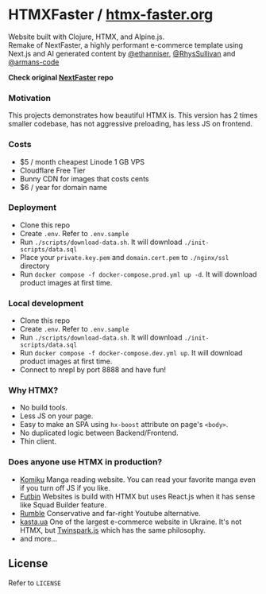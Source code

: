 # HTMXFaster / [htmx-faster.org](https://htmx-faster.org)

Website built with Clojure, HTMX, and Alpine.js. \
Remake of NextFaster, a highly performant e-commerce template using Next.js and AI generated content by [@ethanniser](https://x.com/ethanniser), [@RhysSullivan](https://x.com/RhysSullivan) and [@armans-code](https://x.com/ksw_arman)

**Check original [NextFaster](https://github.com/ethanniser/NextFaster) repo**

### Motivation
This projects demonstrates how beautiful HTMX is. This version has 2 times smaller codebase, has not aggressive preloading, has less JS on frontend.

### Costs
- $5 / month cheapest Linode 1 GB VPS
- Cloudflare Free Tier
- Bunny CDN for images that costs cents
- $6 / year for domain name

### Deployment

- Clone this repo
- Create `.env`. Refer to `.env.sample`
- Run `./scripts/download-data.sh`. It will download `./init-scripts/data.sql`
- Place your `private.key.pem` and `domain.cert.pem` to `./nginx/ssl` directory
- Run `docker compose -f docker-compose.prod.yml up -d`. It will download product images at first time.

### Local development

- Clone this repo
- Create `.env`. Refer to `.env.sample`
- Run `./scripts/download-data.sh`. It will download `./init-scripts/data.sql`
- Run `docker compose -f docker-compose.dev.yml up`. It will download product images at first time.
- Connect to nrepl by port 8888 and have fun!

### Why HTMX?

- No build tools.
- Less JS on your page.
- Easy to make an SPA using `hx-boost` attribute on page's `<body>`.
- No duplicated logic between Backend/Frontend.
- Thin client.

### Does anyone use HTMX in production?

- [Komiku](https://komiku.id/) Manga reading website. You can read your favorite manga even if you turn off JS if you like.
- [Futbin](https://www.futbin.com/) Websites is build with HTMX but uses React.js when it has sense like Squad Builder feature.
- [Rumble](https://rumble.com/) Conservative and far-right Youtube alternative. 
- [kasta.ua](https://kasta.ua) One of the largest e-commerce website in Ukraine. It's not HTMX, but [Twinspark.js](https://twinspark.js.org/) which has the same philosophy.
- and more...

## License

Refer to `LICENSE`
